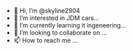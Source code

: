 - 👋 Hi, I’m @skyline2904
- 👀 I’m interested in JDM cars...
- 🌱 I’m currently learning it ingeneering...
- 💞️ I’m looking to collaborate on ...
- 📫 How to reach me ...

<!---
skyline2904/skyline2904 is a ✨ special ✨ repository because its `README.md` (this file) appears on your GitHub profile.
You can click the Preview link to take a look at your changes.
--->
